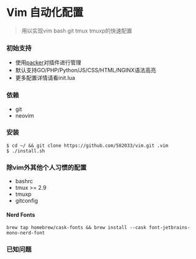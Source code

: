 Vim 自动化配置
===
> 用以实现vim bash git tmux tmuxp的快速配置

### 初始支持

* 使用[packer](https://github.com/wbthomason/packer.nvim)对插件进行管理
* 默认支持GO/PHP/Python/JS/CSS/HTML/NGINX语法高亮
* 更多配置详情请看init.lua

### 依赖

* git
* neovim

### 安装
    $ cd ~/ && git clone https://github.com/582033/vim.git .vim
    $ ./install.sh
    
### 除vim外其他个人习惯的配置

* bashrc
* tmux >= 2.9
* tmuxp
* gitconfig

#### Nerd Fonts
```
brew tap homebrew/cask-fonts && brew install --cask font-jetbrains-mono-nerd-font
```

### 已知问题
